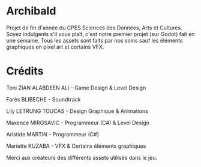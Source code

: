 # Archibald


Projet de fin d'année du CPES Sciences des Données, Arts et Cultures.
Soyez indulgents s'il vous plaît, c'est notre premier projet (sur Godot) fait en une semaine.
Tous les assets sont faits par nos soins sauf les éléments graphiques en pixel art et certains VFX.


# Crédits


Toni ZIAN ALABDEEN ALI - Game Design & Level Design

Farès BLIBECHE - Soundtrack

Lily LETRUNG TOUCAS - Design Graphique & Animations

Maxence MIROSAVIC - Programmeur (C#) & Level Design

Aristide MARTIN - Programmeur (C#)

Mariette KUZABA - VFX & Certains éléments graphiques


Merci aux créateurs des différents assets utilisés dans le jeu.
